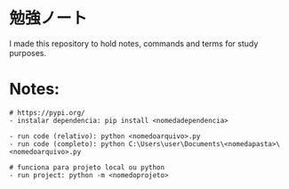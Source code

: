 # 勉強ノート
I made this repository to hold notes, commands and terms for study purposes.


# Notes:

```
# https://pypi.org/
- instalar dependencia: pip install <nomedadependencia>

- run code (relativo): python <nomedoarquivo>.py
- run code (completo): python C:\Users\user\Documents\<nomedapasta>\<nomedoarquivo>.py

# funciona para projeto local ou python
- run project: python -m <nomedoprojeto>
```

